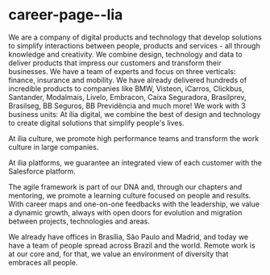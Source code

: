 # career-page--lia
We are a company of digital products and technology that develop solutions to simplify interactions between people, products and services - all through knowledge and creativity. We combine design, technology and data to deliver products that impress our customers and transform their businesses. We have a team of experts and focus on three verticals: finance, insurance and mobility. We have already delivered hundreds of incredible products to companies like BMW, Visteon, iCarros, Clickbus, Santander, Modalmais, Livelo, Embracon, Caixa Seguradora, Brasilprev, Brasilseg, BB Seguros, BB Previdência and much more!
We work with 3 business units:
At ília digital, we combine the best of design and technology to create digital solutions that simplify people's lives.

At ília culture, we promote high performance teams and transform the work culture in large companies.

At ília platforms, we guarantee an integrated view of each customer with the Salesforce platform.

The agile framework is part of our DNA and, through our chapters and mentoring, we promote a learning culture focused on people and results. With career maps and one-on-one feedbacks with the leadership, we value a dynamic growth, always with open doors for evolution and migration between projects, technologies and areas.

We already have offices in Brasília, São Paulo and Madrid, and today we have a team of people spread across Brazil and the world. Remote work is at our core and, for that, we value an environment of diversity that embraces all people.
